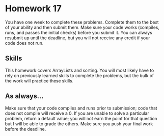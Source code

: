 # Homework 17

You have one week to complete these problems. Complete them to the best of your ability and then submit them. Make sure your code works (compiles, runs, and passes the initial checks) before you submit it. You can always resubmit up until the deadline, but you will not receive any credit if your code does not run.

## Skills

This homework covers ArrayLists and sorting. You will most likely have to rely on previously learned skills to complete the problems, but the bulk of the work will practice these skills.

## As always...
Make sure that your code compiles and runs prior to submission; code that does not compile will receive a 0. If you are unable to solve a particular problem, return a default value; you will not earn the point for that question but I will be able to grade the others. Make sure you push your final work before the deadline.
